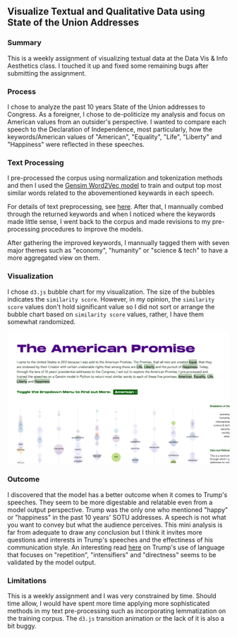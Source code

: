 ##  Visualize Textual and Qualitative Data using State of the Union Addresses

### Summary
This is a weekly assignment of visualizing textual data at the Data Vis & Info Aesthetics class. I touched it up and fixed some remaining bugs after submitting the assignment.

### Process
I chose to analyze the past 10 years State of the Union addresses to Congress. As a foreigner, I chose to de-politicize my analysis and focus on American values from an outsider's perspective. I wanted to compare each speech to the Declaration of Independence, most particularly, how the keywords/American values of "American", "Equality", "Life", "Liberty" and "Happiness" were reflected in these speeches. 

### Text Processing
I pre-processed the corpus using normalization and tokenization methods and then I used the [Gensim Word2Vec model](https://tedboy.github.io/nlps/generated/generated/gensim.models.Word2Vec.most_similar.html) to train and output top most similar words related to the abovementioned keywards in each speech.

For details of text preprocessing, see [here](https://github.com/muonius/msdv-state-of-the-union/blob/master/data/processing.py). After that, I mannually combed through the returned keywords and when I noticed where the keywords made little sense, I went back to the corpus and made revisions to my pre-processing procedures to improve the models.

After gathering the improved keywords, I mannually tagged them with seven major themes such as "economy", "humanity" or "science & tech" to have a more aggregated view on them.

### Visualization
I chose `d3.js` bubble chart for my visualization. The size of the bubbles indicates the `similarity score`. However, in my opinion, the `similarity score` values don't hold significant value so I did not sort or arrange the bubble chart based on `similarity score` values, rather, I have them somewhat randomized.

<img src="./screenshot.png" width="800" alt="Visualization Screenshot">

### Outcome
I discovered that the model has a better outcome when it comes to Trump's speeches. They seem to be more digestable and relatable even from a model output perspective. Trump was the only one who mentioned "happy" or "happiness" in the past 10 years' SOTU addresses. A speech is not what you want to convey but what the audience perceives. This mini analysis is far from adequate to draw any conclusion but I think it invites more questions and interests in Trump's speeches and the effectiness of his communication style. An interesting read [here](https://www.firstrand.co.za/perspectives/an-analysis-of-president-donald-trump-s-use-of-language/) on Trump's use of language that focuses on "repetition", "intensifiers" and "directness" seems to be validated by the model output.


### Limitations
This is a weekly assignment and I was very constrained by time. Should time allow, I would have spent more time applying more sophisticated methods in my text pre-processing such as incorporating lemmatization on the training corpus. The `d3.js` transition animation or the lack of it is also a bit buggy.
